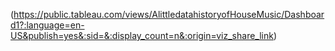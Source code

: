 (https://public.tableau.com/views/AlittledatahistoryofHouseMusic/Dashboard1?:language=en-US&publish=yes&:sid=&:display_count=n&:origin=viz_share_link) 

